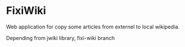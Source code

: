 # FixiWiki
Web application for copy some articles from externel to local wikipedia.

Depending from jwiki library, fixi-wiki branch
